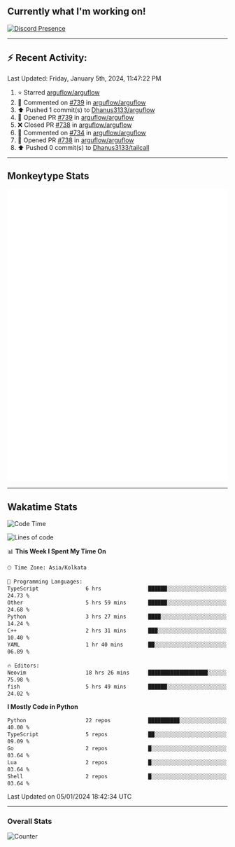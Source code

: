 ## Currently what I'm working on!
[![Discord Presence](https://lanyard.cnrad.dev/api/534981034400284712)](https://discord.com/users/534981034400284712)

---

## :zap: Recent Activity:
<!--RECENT_ACTIVITY:last_update-->
Last Updated: Friday, January 5th, 2024, 11:47:22 PM
<!--RECENT_ACTIVITY:last_update_end-->
<!--RECENT_ACTIVITY:start-->
1. ⭐ Starred [arguflow/arguflow](https://github.com/arguflow/arguflow)<br>
2. 💬 Commented on [#739](https://github.com/arguflow/arguflow/pull/739#issuecomment-1876321695) in [arguflow/arguflow](https://github.com/arguflow/arguflow)<br>
3. ⬆️ Pushed 1 commit(s) to [Dhanus3133/arguflow](https://github.com/Dhanus3133/arguflow)<br>
4. 💪 Opened PR [#739](https://github.com/arguflow/arguflow/pull/739) in [arguflow/arguflow](https://github.com/arguflow/arguflow)<br>
5. ❌ Closed PR [#738](https://github.com/arguflow/arguflow/pull/738) in [arguflow/arguflow](https://github.com/arguflow/arguflow)<br>
6. 💬 Commented on [#734](https://github.com/arguflow/arguflow/issues/734#issuecomment-1876283795) in [arguflow/arguflow](https://github.com/arguflow/arguflow)<br>
7. 💪 Opened PR [#738](https://github.com/arguflow/arguflow/pull/738) in [arguflow/arguflow](https://github.com/arguflow/arguflow)<br>
8. ⬆️ Pushed 0 commit(s) to [Dhanus3133/tailcall](https://github.com/Dhanus3133/tailcall)<br>
<!--RECENT_ACTIVITY:end-->

---

## Monkeytype Stats
<a href="https://monkeytype.com/profile/dhanus">
  <img src="https://raw.githubusercontent.com/Dhanus3133/Dhanus3133/monkeytype/monkeytype-pb.svg" alt="Monkeytype Profile" />
</a>

---

## Wakatime Stats
<!--START_SECTION:waka-->
![Code Time](http://img.shields.io/badge/Code%20Time-1%2C530%20hrs%2048%20mins-blue)

![Lines of code](https://img.shields.io/badge/From%20Hello%20World%20I%27ve%20Written-4.8%20million%20lines%20of%20code-blue)

📊 **This Week I Spent My Time On** 

```text
🕑︎ Time Zone: Asia/Kolkata

💬 Programming Languages: 
TypeScript               6 hrs               ██████░░░░░░░░░░░░░░░░░░░   24.73 % 
Other                    5 hrs 59 mins       ██████░░░░░░░░░░░░░░░░░░░   24.68 % 
Python                   3 hrs 27 mins       ████░░░░░░░░░░░░░░░░░░░░░   14.24 % 
C++                      2 hrs 31 mins       ███░░░░░░░░░░░░░░░░░░░░░░   10.40 % 
YAML                     1 hr 40 mins        ██░░░░░░░░░░░░░░░░░░░░░░░   06.89 % 

🔥 Editors: 
Neovim                   18 hrs 26 mins      ███████████████████░░░░░░   75.98 % 
fish                     5 hrs 49 mins       ██████░░░░░░░░░░░░░░░░░░░   24.02 % 
```

**I Mostly Code in Python** 

```text
Python                   22 repos            ██████████░░░░░░░░░░░░░░░   40.00 % 
TypeScript               5 repos             ██░░░░░░░░░░░░░░░░░░░░░░░   09.09 % 
Go                       2 repos             █░░░░░░░░░░░░░░░░░░░░░░░░   03.64 % 
Lua                      2 repos             █░░░░░░░░░░░░░░░░░░░░░░░░   03.64 % 
Shell                    2 repos             █░░░░░░░░░░░░░░░░░░░░░░░░   03.64 % 
```




 Last Updated on 05/01/2024 18:42:34 UTC
<!--END_SECTION:waka-->
---

### Overall Stats

<img src="https://moe-counter.glitch.me/get/@Dhanus3133?theme=asoul" alt="Counter" />

